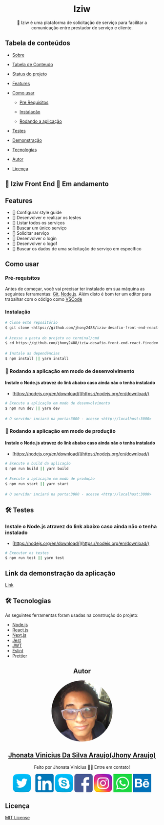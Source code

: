 <h1 align="center" id="vuttr">
   Iziw
</h1>

<p align="center">🚀 Iziw é uma plataforma de solicitação de serviço para facilitar a comunicação entre prestador de serviço e cliente.
</p>

<h2 id="tabela-de-conteudo">Tabela de conteúdos</h2>
<!--ts-->
   
- [Sobre](#)

- [Tabela de Conteudo](#tabela-de-conteudo)

- [Status do projeto](#)

- [Features](#)

- [Como usar](#como-usar)

  - [Pre Requisitos](#pré-requisitos)

  - [Instalação](#instalação)

  - [Rodando a aplicação](#-rodando-a-api)

- [Testes](#-testes)

- [Demonstração](#----documentatação-da-aplicação)

- [Tecnologias](#-tecnologias)

- [Autor](#autor)

- [Licença](#licença)
<!--te-->

<h2  id="status-projeto">  
	🚧  Iziw Front End 🚀 Em andamento
</h2>

<h2  id="features">  
  Features
</h2>

- [] Configurar style guide 
- [] Desenvolver e realizar os testes
- [] Listar todos os serviços
- [] Buscar um único serviço
- [] Solicitar serviço
- [] Desenvolver o login
- [] Desenvolver o logof
- [] Buscar os dados de uma solicitação de serviço em específico

<h2>Como usar</h2>

<h3>Pré-requisitos</h3>

Antes de começar, você vai precisar ter instalado em sua máquina as seguintes ferramentas:
[Git](https://git-scm.com), [Node.js](https://nodejs.org/en/).
Além disto é bom ter um editor para trabalhar com o código como [VSCode](https://code.visualstudio.com/)

<h3 id="instalacao">Instalação</h3>

```bash
# Clone este repositório
$ git clone <https://github.com/jhony2488/iziw-desafio-front-end-react-firedev>

# Acesse a pasta do projeto no terminal/cmd
$ cd https://github.com/jhony2488/iziw-desafio-front-end-react-firedev

# Instale as dependências
$ npm install || yarn install

```

<h3 id="rodando-api">🎲 Rodando a aplicação em modo de desenvolvimento</h3>

#### Instale o Node.js atravez do link abaixo caso ainda não o tenha instalado

- [https://nodejs.org/en/download/](https://nodejs.org/en/download/)

```bash
# Execute a aplicação em modo de desenvolvimento
$ npm run dev || yarn dev

# O servidor inciará na porta:3000 - acesse <http://localhost:3000>
```

<h3 id="rodando-api">🎲 Rodando a aplicação em modo de produção</h3>

#### Instale o Node.js atravez do link abaixo caso ainda não o tenha instalado

- [https://nodejs.org/en/download/](https://nodejs.org/en/download/)

```bash
# Execute o build da aplicação
$ npm run build || yarn build

# Execute a aplicação em modo de produção
$ npm run start || yarn start

# O servidor inciará na porta:3000 - acesse <http://localhost:3000>
```

<h2 id="tests">🛠 Testes</h2>

### Instale o Node.js atravez do link abaixo caso ainda não o tenha instalado

- [https://nodejs.org/en/download/](https://nodejs.org/en/download/)

```bash
# Executar os testes
$ npm run test || yarn test

```

<h2 id="app-demo">  
  Link da demonstração da aplicação
</h2>

[Link](https://nodejs.org/en/)

<h2 id="tecnologias">🛠 Tecnologias</h2>

As seguintes ferramentas foram usadas na construção do projeto:

- [Node.js](https://nodejs.org/en/)
- [React.js](https://pt-br.reactjs.org/)
- [Next.js](https://nextjs.org/)
- [Jest](https://jestjs.io/)
- [JWT](https://jwt.io/)
- [Eslint](https://eslint.org/)
- [Prettier](https://prettier.io/)

<h2 id="autor" align="center">Autor</h2>

<div align="center">

<a href="https://jhonyaraujo.netlify.app/">
 <img style="border-radius: 50%;" src="https://raw.githubusercontent.com/jhony2488/images/master/perfil.jpg" width="200px;" alt="Jhonata Vinicius"/>
 <br />
 <h2>Jhonata Vinicius Da Silva Araujo(Jhony Araujo) </h2></a>

<p>Feito por Jhonata Vinicius 👋🏽 Entre em contato!</p>

<a href="https://twitter.com/JhonyAraujoDev" align="center"><img src="https://raw.githubusercontent.com/jhony2488/images/master/twitter.png" height="60px" width="60px" /></a>
<a href="https://www.linkedin.com/in/jhonatavinicius2488/"><img src="https://raw.githubusercontent.com/jhony2488/images/master/linkedin.png" style="margin-left:10px;" height="60px" width="60px" /></a>
<a href="https://join.skype.com/invite/v9azzgZrhpWh"><img src="https://raw.githubusercontent.com/jhony2488/images/master/skype%20(1).png" height="60px" width="60px" /></a>
<a href="https://www.facebook.com/jhony.araujo.dev/"><img src="https://raw.githubusercontent.com/jhony2488/images/master/facebook%20(1).png" height="60px" width="60px" /></a>
<a href="https://www.instagram.com/jhonyaraujo_oficial/"><img src="https://raw.githubusercontent.com/jhony2488/images/master/instagram.png" height="60px" width="60px" /></a>
<a href="https://api.whatsapp.com/send?phone=5581983708177"><img src="https://raw.githubusercontent.com/jhony2488/images/master/whatsapp.png" height="60px" width="60px" /></a>
<a href="https://www.behance.net/jhonyaraujo"><img src="https://raw.githubusercontent.com/jhony2488/images/master/behance.png" height="60px" width="60px" /></a>

</div>

<h2 id="licenca">Licença</h2>

<a href="https://github.com/jhony2488/iziw-desafio-front-end-react-firedev/blob/master/LICENSE" align="center">MIT License</a>
